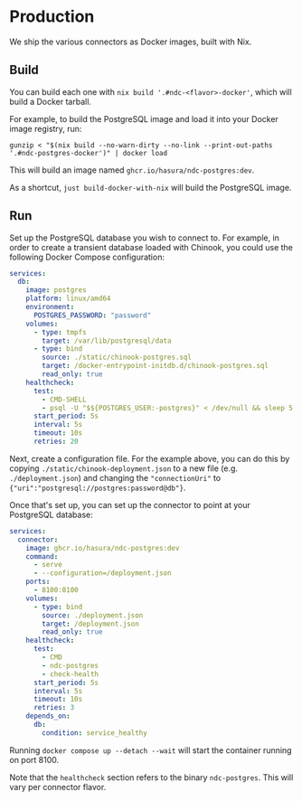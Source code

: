 # Production

We ship the various connectors as Docker images, built with Nix.

## Build

You can build each one with `nix build '.#ndc-<flavor>-docker'`, which will build a Docker tarball.

For example, to build the PostgreSQL image and load it into your Docker image registry, run:

```
gunzip < "$(nix build --no-warn-dirty --no-link --print-out-paths '.#ndc-postgres-docker')" | docker load
```

This will build an image named `ghcr.io/hasura/ndc-postgres:dev`.

As a shortcut, `just build-docker-with-nix` will build the PostgreSQL image.

## Run

Set up the PostgreSQL database you wish to connect to. For example, in order to create a transient database loaded with
Chinook, you could use the following Docker Compose configuration:

```yaml
services:
  db:
    image: postgres
    platform: linux/amd64
    environment:
      POSTGRES_PASSWORD: "password"
    volumes:
      - type: tmpfs
        target: /var/lib/postgresql/data
      - type: bind
        source: ./static/chinook-postgres.sql
        target: /docker-entrypoint-initdb.d/chinook-postgres.sql
        read_only: true
    healthcheck:
      test:
        - CMD-SHELL
        - psql -U "$${POSTGRES_USER:-postgres}" < /dev/null && sleep 5 && psql -U "$${POSTGRES_USER:-postgres}" < /dev/null
      start_period: 5s
      interval: 5s
      timeout: 10s
      retries: 20
```

Next, create a configuration file. For the example above, you can do this by copying `./static/chinook-deployment.json`
to a new file (e.g. `./deployment.json`) and changing the `"connectionUri"` to
`{"uri":"postgresql://postgres:password@db"}`.

Once that's set up, you can set up the connector to point at your PostgreSQL database:

```yaml
services:
  connector:
    image: ghcr.io/hasura/ndc-postgres:dev
    command:
      - serve
      - --configuration=/deployment.json
    ports:
      - 8100:8100
    volumes:
      - type: bind
        source: ./deployment.json
        target: /deployment.json
        read_only: true
    healthcheck:
      test:
        - CMD
        - ndc-postgres
        - check-health
      start_period: 5s
      interval: 5s
      timeout: 10s
      retries: 3
    depends_on:
      db:
        condition: service_healthy
```

Running `docker compose up --detach --wait` will start the container running on port 8100.

Note that the `healthcheck` section refers to the binary `ndc-postgres`. This will vary per connector flavor.
